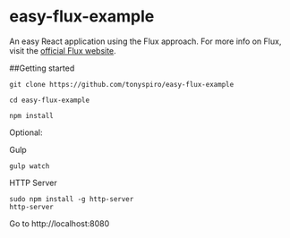 # easy-flux-example
An easy React application using the Flux approach.  For more info on Flux, visit the [official Flux website](https://facebook.github.io/flux/).

##Getting started
```
git clone https://github.com/tonyspiro/easy-flux-example
```

```
cd easy-flux-example
```

```
npm install
```

Optional:

Gulp
```
gulp watch
```
HTTP Server
```
sudo npm install -g http-server
http-server
```

Go to http://localhost:8080
